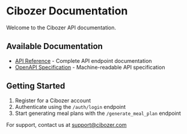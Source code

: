 # Cibozer Documentation

Welcome to the Cibozer API documentation.

## Available Documentation

- [API Reference](api.md) - Complete API endpoint documentation
- [OpenAPI Specification](openapi.json) - Machine-readable API specification

## Getting Started

1. Register for a Cibozer account
2. Authenticate using the `/auth/login` endpoint
3. Start generating meal plans with the `/generate_meal_plan` endpoint

For support, contact us at support@cibozer.com

